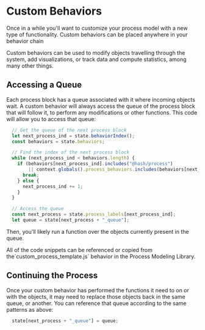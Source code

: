 # Custom Behaviors

Once in a while you'll want to customize your process model with a new type of functionality. Custom behaviors can be placed anywhere in your behavior chain

<Hint style="info">
Custom behaviors can be used to modify objects travelling through the system, add visualizations, or track data and compute statistics, among many other things.
</Hint>

## Accessing a Queue

Each process block has a queue associated with it where incoming objects wait. A custom behavior will always access the queue of the process block that will follow it, to perform any modifications or other functions. This code will allow you to access that queue:

```javascript
  // Get the queue of the next process block
  let next_process_ind = state.behaviorIndex();
  const behaviors = state.behaviors;

  // Find the index of the next process block
  while (next_process_ind < behaviors.length) {
    if (behaviors[next_process_ind].includes("@hash/process")
        || context.globals().process_behaviors.includes(behaviors[next_process_ind])) {
      break;
    } else {
      next_process_ind += 1;
    }
  }

  // Access the queue
  const next_process = state.process_labels[next_process_ind];
  let queue = state[next_process + "_queue"];
```

Then, you'll likely run a function over the objects currently present in the queue.

<Hint style="info">
All of the code snippets can be referenced or copied from the`custom_process_template.js` behavior in the Process Modeling Library.
</Hint>

## Continuing the Process

Once your custom behavior has performed the functions it need to on or with the objects, it may need to replace those objects back in the same queue, or another. You can reference that queue according to the same patterns as above:

```javascript
  state[next_process + "_queue"] = queue;
```

